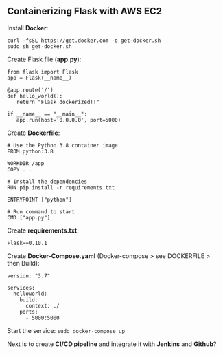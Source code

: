 
## Containerizing Flask with AWS EC2

Install **Docker**:
```
curl -fsSL https://get.docker.com -o get-docker.sh
sudo sh get-docker.sh
```

Create Flask file (**app.py**):
```
from flask import Flask
app = Flask(__name__)

@app.route('/')
def hello_world():
   return "Flask dockerized!!"

if __name__ == "__main__":
   app.run(host='0.0.0.0', port=5000)
```

Create **Dockerfile**:
```
# Use the Python 3.8 container image
FROM python:3.8

WORKDIR /app
COPY . .

# Install the dependencies
RUN pip install -r requirements.txt

ENTRYPOINT ["python"]

# Run command to start
CMD ["app.py"]
```

Create **requirements.txt**:
```
Flask==0.10.1
```

Create **Docker-Compose.yaml** (Docker-compose > see DOCKERFILE > then Build):
```
version: "3.7"

services:
  helloworld:
    build:
      context: ./
    ports:
      - 5000:5000
```

Start the service:
```sudo docker-compose up```

Next is to create **CI/CD pipeline** and integrate it with **Jenkins** and **Github**?
